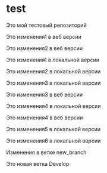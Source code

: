 # test

Это мой тестовый репозиторий

Это изменения1 в веб версии

Это изменения2 в веб версии

Это изменения1 в локальной версии

Это изменения2 в локальной версии

Это изменения3 в локальной версии

Это изменения3 в веб версии

Это изменения4 в локальной версии

Это изменения4 в веб версии

Это изменения5 в локальной версии

Это изменения6 в локальной версии

Изменения в ветке new_branch

Это новая ветка Develop
